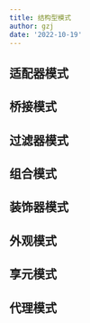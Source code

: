 ```yaml
---
title: 结构型模式
author: gzj
date: '2022-10-19'
---
```

## 适配器模式
## 桥接模式
## 过滤器模式
## 组合模式
## 装饰器模式
## 外观模式
## 享元模式
##  代理模式